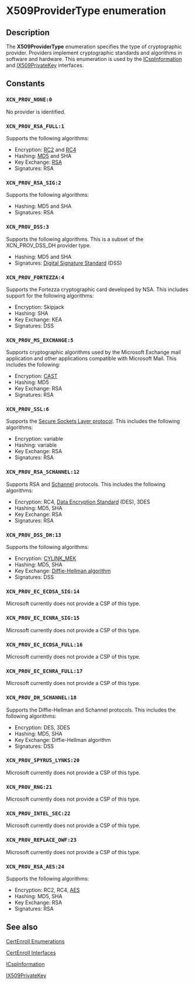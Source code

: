 # X509ProviderType enumeration

## Description

The **X509ProviderType** enumeration specifies the type of cryptographic provider. Providers implement cryptographic standards and algorithms in software and hardware. This enumeration is used by the [ICspInformation](https://learn.microsoft.com/windows/desktop/api/certenroll/nn-certenroll-icspinformation) and [IX509PrivateKey](https://learn.microsoft.com/windows/desktop/api/certenroll/nn-certenroll-ix509privatekey) interfaces.

## Constants

### `XCN_PROV_NONE:0`

No provider is identified.

### `XCN_PROV_RSA_FULL:1`

Supports the following algorithms:

* Encryption: [RC2](https://learn.microsoft.com/windows/desktop/SecGloss/r-gly) and [RC4](https://learn.microsoft.com/windows/desktop/SecGloss/r-gly)
* Hashing: [MD5](https://learn.microsoft.com/windows/desktop/SecGloss/m-gly) and SHA
* Key Exchange: [RSA](https://learn.microsoft.com/windows/desktop/SecGloss/r-gly)
* Signatures: RSA

### `XCN_PROV_RSA_SIG:2`

Supports the following algorithms:

* Hashing: MD5 and SHA
* Signatures: RSA

### `XCN_PROV_DSS:3`

Supports the following algorithms. This is a subset of the XCN_PROV_DSS_DH provider type.

* Hashing: MD5 and SHA
* Signatures: [Digital Signature Standard](https://learn.microsoft.com/windows/desktop/SecGloss/d-gly) (DSS)

### `XCN_PROV_FORTEZZA:4`

Supports the Fortezza cryptographic card developed by NSA. This includes support for the following algorithms:

* Encryption: Skipjack
* Hashing: SHA
* Key Exchange: KEA
* Signatures: DSS

### `XCN_PROV_MS_EXCHANGE:5`

Supports cryptographic algorithms used by the Microsoft Exchange mail application and other applications compatible with Microsoft Mail.
This includes the following:

* Encryption: [CAST](https://learn.microsoft.com/windows/desktop/SecGloss/c-gly)
* Hashing: MD5
* Key Exchange: RSA
* Signatures: RSA

### `XCN_PROV_SSL:6`

Supports the [Secure Sockets Layer protocol](https://learn.microsoft.com/windows/desktop/SecGloss/s-gly). This includes the following algorithms:

* Encryption: variable
* Hashing: variable
* Key Exchange: RSA
* Signatures: RSA

### `XCN_PROV_RSA_SCHANNEL:12`

Supports RSA and [Schannel](https://learn.microsoft.com/windows/desktop/SecGloss/s-gly) protocols. This includes the following algorithms:

* Encryption: RC4, [Data Encryption Standard](https://learn.microsoft.com/windows/desktop/SecGloss/d-gly) (DES), 3DES
* Hashing: MD5, SHA
* Key Exchange: RSA
* Signatures: RSA

### `XCN_PROV_DSS_DH:13`

Supports the following algorithms:

* Encryption: [CYLINK_MEK](https://learn.microsoft.com/windows/desktop/SecGloss/c-gly)
* Hashing: MD5, SHA
* Key Exchange: [Diffie-Hellman algorithm](https://learn.microsoft.com/windows/desktop/SecGloss/d-gly)
* Signatures: DSS

### `XCN_PROV_EC_ECDSA_SIG:14`

Microsoft currently does not provide a CSP of this type.

### `XCN_PROV_EC_ECNRA_SIG:15`

Microsoft currently does not provide a CSP of this type.

### `XCN_PROV_EC_ECDSA_FULL:16`

Microsoft currently does not provide a CSP of this type.

### `XCN_PROV_EC_ECNRA_FULL:17`

Microsoft currently does not provide a CSP of this type.

### `XCN_PROV_DH_SCHANNEL:18`

Supports the Diffie-Hellman and Schannel protocols. This includes the following algorithms:

* Encryption: DES, 3DES
* Hashing: MD5, SHA
* Key Exchange: Diffie-Hellman algorithm
* Signatures: DSS

### `XCN_PROV_SPYRUS_LYNKS:20`

Microsoft currently does not provide a CSP of this type.

### `XCN_PROV_RNG:21`

Microsoft currently does not provide a CSP of this type.

### `XCN_PROV_INTEL_SEC:22`

Microsoft currently does not provide a CSP of this type.

### `XCN_PROV_REPLACE_OWF:23`

Microsoft currently does not provide a CSP of this type.

### `XCN_PROV_RSA_AES:24`

Supports the following algorithms:

* Encryption: RC2, RC4, [AES](https://learn.microsoft.com/windows/desktop/SecGloss/a-gly)
* Hashing: MD5, SHA
* Key Exchange: RSA
* Signatures: RSA

## See also

[CertEnroll Enumerations](https://learn.microsoft.com/windows/desktop/SecCertEnroll/certenroll-enumerations)

[CertEnroll Interfaces](https://learn.microsoft.com/windows/desktop/SecCertEnroll/certenroll-interfaces)

[ICspInformation](https://learn.microsoft.com/windows/desktop/api/certenroll/nn-certenroll-icspinformation)

[IX509PrivateKey](https://learn.microsoft.com/windows/desktop/api/certenroll/nn-certenroll-ix509privatekey)